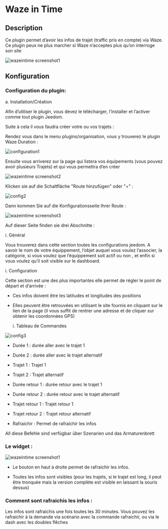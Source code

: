 Waze in Time 
============

Description 
-----------

Ce plugin permet d’avoir les infos de trajet (traffic pris en compte)
via Waze. Ce plugin peux ne plus marcher si Waze n’acceptes plus qu’on
interroge son site

![wazeintime screenshot1](./images/wazeintime_screenshot1.jpg)

Konfiguration
-------------

### Configuration du plugin: 

a.  Installation/Création

Afin d’utiliser le plugin, vous devez le télécharger, l’installer et
l’activer comme tout plugin Jeedom.

Suite à cela il vous faudra créer votre ou vos trajets :

Rendez vous dans le menu plugins/organisation, vous y trouverez le
plugin Waze Duration :

![configuration1](./images/configuration1.jpg)

Ensuite vous arriverez sur la page qui listera vos équipements (vous
pouvez avoir plusieurs Trajets) et qui vous permettra d’en créer

![wazeintime screenshot2](./images/wazeintime_screenshot2.jpg)

Klicken sie auf die Schaltfläche "Route hinzufügen" oder "+" :

![config2](./images/config2.jpg)

Dann kommen Sie auf die Konfigurationsseite Ihrer Route :

![wazeintime screenshot3](./images/wazeintime_screenshot3.jpg)

Auf dieser Seite finden sie drei Abschnitte :

i.  Général

Vous trouverez dans cette section toutes les configurations jeedom. A
savoir le nom de votre équippement, l’objet auquel vous voulez
l’associer, la catégorie, si vous voulez que l’équippement soit actif ou
non , et enfin si vous voulez qu’il soit visible sur le dashboard.

i.  Configuration

Cette section est une des plus importantes elle permet de régler le
point de départ et d’arrivée :

-   Ces infos doivent être les latitudes et longitudes des positions

-   Elles peuvent être retrouvées en utilisant le site fournis en
    cliquant sur le lien de la page (il vous suffit de rentrer une
    adresse et de cliquer sur obtenir les coordonnées GPS)

    i.  Tableau de Commandes

![config3](./images/config3.jpg)

-   Durée 1 : durée aller avec le trajet 1

-   Durée 2 : durée aller avec le trajet alternatif

-   Trajet 1 : Trajet 1

-   Trajet 2 : Trajet alternatif

-   Durée retour 1 : durée retour avec le trajet 1

-   Durée retour 2 : durée retour avec le trajet alternatif

-   Trajet retour 1 : Trajet retour 1

-   Trajet retour 2 : Trajet retour alternatif

-   Rafraichir : Permet de rafraichir les infos

All diese Befehle sind verfügbar über Szenarien und das Armaturenbrett

### Le widget : 

![wazeintime screenshot1](./images/wazeintime_screenshot1.jpg)

-   Le bouton en haut à droite permet de rafraichir les infos.

-   Toutes les infos sont visibles (pour les trajets, si le trajet est
    long, il peut être tronquée mais la version complète est visible en
    laissant la souris dessus)

### Comment sont rafraichis les infos : 

Les infos sont rafraichis une fois toutes les 30 minutes. Vous pouvez
les rafraichir à la demande via scénario avec la commande rafraichir, ou
via le dash avec les doubles flêches
